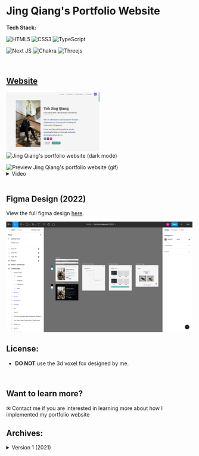 # Jing Qiang's Portfolio Website

**Tech Stack:**

![HTML5](https://img.shields.io/badge/html5-%23E34F26.svg?style=for-the-badge&logo=html5&logoColor=white)
![CSS3](https://img.shields.io/badge/css3-%231572B6.svg?style=for-the-badge&logo=css3&logoColor=white)
![TypeScript](https://img.shields.io/badge/typescript-%23007ACC.svg?style=for-the-badge&logo=typescript&logoColor=white)

![Next JS](https://img.shields.io/badge/Next-black?style=for-the-badge&logo=next.js&logoColor=white)
![Chakra](https://img.shields.io/badge/chakra-%234ED1C5.svg?style=for-the-badge&logo=chakraui&logoColor=white) ![Threejs](https://img.shields.io/badge/threejs-black?style=for-the-badge&logo=three.js&logoColor=white)

<br />

## [Website](https://tohjingqiang.com/)

<img src="./static/v2/portfolio-light.png" alt="Jing Qiang's portfolio website (light mode)" width=250 /><img src="./public/readme/portfolio-dark.png" alt="Jing Qiang's portfolio website (dark mode)" width=250 />

<img src="./static/v2/portfolio-preview.gif" alt="Preview Jing Qiang's portfolio website (gif)" width=500 />

<details>
  <summary>Video</summary>
  <dl>
  
https://user-images.githubusercontent.com/47933193/205600456-09c4ea17-d329-4745-b768-99bac6e297cd.mp4

  </dl>
</details>

<br />

## Figma Design (2022)

View the full figma design [here](https://www.figma.com/file/75wb2mLCke0B8FXzni4bVb/Portfolio-Website-V2?node-id=0%3A1&t=mvAOFoxX5mNR08nE-1).

<img src="./static/v2/figma-design-desktop.png" alt="Figma design (2022)" width=500 />

<br />

## License:
- **DO NOT** use the 3d voxel fox designed by me.

<br />

## Want to learn more?
✉ Contact me if you are interested in learning more about how I implemented my portfolio website


## Archives:
<details>
<summary>Version 1 (2021)</summary>
<dl>

<br />

![HTML5](https://img.shields.io/badge/-HTML5-%23E44D27?style=flat-square&logo=html5&logoColor=ffffff)
![CSS3](https://img.shields.io/badge/-CSS3-%231572B6?style=flat-square&logo=css3)
![JavaScript](https://img.shields.io/badge/-JavaScript-%23F7DF1C?style=flat-square&logo=javascript&logoColor=000000&labelColor=%23F7DF1C&color=%23FFCE5A)
![React](https://img.shields.io/badge/-React-61DAFB?style=flat-square&logo=react&logoColor=ffffff)
<br>
![Material UI](https://img.shields.io/badge/-Material%20UI-61DAFB?style=flat-square&logo=mui)
<a href="https://kovalova.design/" alt="design inspiration" target="_blank"><img src="https://img.shields.io/badge/-%F0%9F%92%A1%20Design Inspiration-007ACC?style=flat-square%22"></a>



## Website

<img src="./static/v1/personal-portfolio-website.gif" alt="personal-portfolio-website gif" width=500 />

## Tech Stack
- `React` to build front end
- `JavaScript` to implement the features logic
- `HTML` & `CSS` for front end design and responsiveness

## Key Features
- <b>`Mobile Responsive`</b>

- <b>`Scrolling Animation Bar`</b>

- <b>`Single Page Navigation`</b>
  - Navigate to different sections of the page
    - `Landing Page Navigation`
    - `Hamburger Menu Navigation`

- <b>`Custom Cursor`</b> & <b>`Hover Cursor`</b>
  - Implemented using CSS & JavaScript

- <b>`Projects Filtering`</b>
  - Filter projects according to languages and categories
- <b>`Project Flip Cards`</b>
  - Appear on hover 

- <b>`Mobile Responsive Timeline`</b>

- <b>`Hover Effects`</b>
  - Special hover effects for some components

</dl>
</details>

